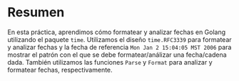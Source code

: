 # Resumen

En esta práctica, aprendimos cómo formatear y analizar fechas en Golang utilizando el paquete `time`. Utilizamos el diseño `time.RFC3339` para formatear y analizar fechas y la fecha de referencia `Mon Jan 2 15:04:05 MST 2006` para mostrar el patrón con el que se debe formatear/análizar una fecha/cadena dada. También utilizamos las funciones `Parse` y `Format` para analizar y formatear fechas, respectivamente.
